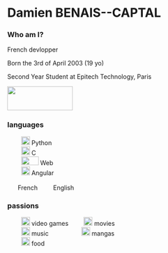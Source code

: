 # Damien BENAIS--CAPTAL

### Who am I?


French devlopper

Born the 3rd of April 2003 (19 yo)

Second Year Student at Epitech Technology, Paris

<img src="https://user-images.githubusercontent.com/91879084/191216991-e0f26ab4-11c4-4cdb-9a4f-4416505b7032.png" width="150" height="55"/>


### languages


&nbsp;&nbsp;&nbsp;&nbsp;&nbsp;&nbsp;&nbsp;&nbsp;<img src="https://user-images.githubusercontent.com/91879084/191218982-c056fec5-f71a-4e2a-a60b-619f6c7ee78e.png" width="20" height="20"/> Python
<br />
&nbsp;&nbsp;&nbsp;&nbsp;&nbsp;&nbsp;&nbsp;&nbsp;<img src="https://user-images.githubusercontent.com/91879084/191219395-28df4669-8d2a-4840-a3e2-5e1d47077dd4.png" width="20" height="20"/> C
<br />
&nbsp;&nbsp;&nbsp;&nbsp;&nbsp;&nbsp;&nbsp;&nbsp;<img src="https://user-images.githubusercontent.com/91879084/191220147-a54083db-94e0-4525-87e7-6c9fa2f5339f.png" width="40" height="20"/> Web
<br />
&nbsp;&nbsp;&nbsp;&nbsp;&nbsp;&nbsp;&nbsp;&nbsp;<img src="https://user-images.githubusercontent.com/91879084/191220415-63d24532-f219-4725-a092-c8d641b6470a.png" width="20" height="20"/> Angular
<br />
<br />
<img src="https://user-images.githubusercontent.com/91879084/191239920-36632611-576d-4d9e-887a-ecc0d3f114af.png" width="20" height="10"/> French
&nbsp;
<img src="https://user-images.githubusercontent.com/91879084/191240019-450ba23c-94f4-4c61-9667-2928b2999704.png" width="20" height="10"/> English


### passions


&nbsp;&nbsp;&nbsp;&nbsp;&nbsp;&nbsp;&nbsp;&nbsp;<img src="https://user-images.githubusercontent.com/91879084/191241161-96f21ba1-4d57-40c2-8511-a6adf9d485d4.png" width="20" height="20"/> video games
&nbsp;&nbsp;&nbsp;&nbsp;&nbsp;&nbsp;&nbsp;&nbsp;<img src="https://user-images.githubusercontent.com/91879084/191241579-571db910-e8e5-47fe-87a7-25c1d58200ac.png" width="20" height="20"/> movies
<br />
&nbsp;&nbsp;&nbsp;&nbsp;&nbsp;&nbsp;&nbsp;&nbsp;<img src="https://user-images.githubusercontent.com/91879084/191241686-0a6aa60c-530b-43a5-b9eb-0770a7702aa6.png" width="20" height="20"/> music
&nbsp;&nbsp;&nbsp;&nbsp;&nbsp;&nbsp;&nbsp;&nbsp;&nbsp;&nbsp;&nbsp;&nbsp;&nbsp;&nbsp;&nbsp;&nbsp;&nbsp;&nbsp;<img src="https://user-images.githubusercontent.com/91879084/191241796-d326639c-7935-4628-8971-f02a008d5361.png" width="20" height="20"/> mangas
<br />
&nbsp;&nbsp;&nbsp;&nbsp;&nbsp;&nbsp;&nbsp;&nbsp;<img src="https://user-images.githubusercontent.com/91879084/191242949-353ce271-355d-408f-a210-3fca7be47235.png" width="20" height="20"/> food
